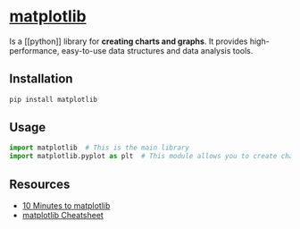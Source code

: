 # [matplotlib](https://matplotlib.org/)
Is a [[python]] library for **creating charts and graphs**. It provides high-performance, easy-to-use data structures and data analysis tools.

## Installation
```bash
pip install matplotlib
```

## Usage
```python
import matplotlib  # This is the main library
import matplotlib.pyplot as plt  # This module allows you to create charts and graphs easily
```

## Resources
- [10 Minutes to matplotlib](https://matplotlib.org/tutorials/introductory/usage.html#sphx-glr-tutorials-introductory-usage-py)
- [matplotlib Cheatsheet](https://s3.amazonaws.com/assets.datacamp.com/blog_assets/Python_Matplotlib_Cheat_Sheet.pdf)

